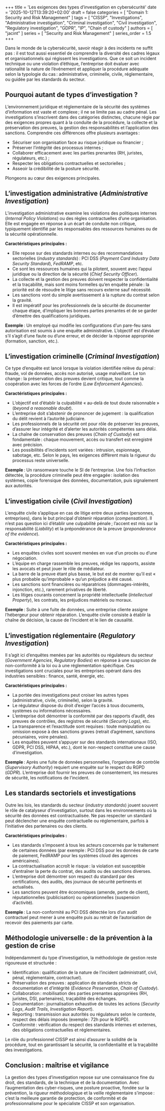 +++
title = 'Les exigences des types d’investigation en cybersécurité'
date = '2025-10-12T13:39:20+02:00'
draft = false
categories = [ "Domain 1: Security and Risk Management" ]
tags = [ "CISSP", "Investigations", "Administrative investigation", "Criminal investigation", "Civil investigation", "Regulatory investigation", "GDPR", "IP", "Chain of custody" ]
authors = [ "jacint" ]
series = [ "Security and Risk Management" ]
series_order = 1.5
+++

Dans le monde de la cybersécurité, savoir réagir à des incidents ne suffit pas : il est tout aussi essentiel de comprendre la diversité des cadres légaux et organisationnels qui régissent les investigations. Que ce soit un incident technique ou une violation d’éthique, l’entreprise doit évaluer avec rationalité la nature de l’événement et appliquer la procédure adéquate selon la typologie du cas : administrative, criminelle, civile, réglementaire, ou guidée par les standards du secteur.

## Pourquoi autant de types d’investigation ?

L’environnement juridique et réglementaire de la sécurité des systèmes d’information est vaste et complexe ; il ne se limite pas au cadre pénal. Les investigations s’inscrivent dans des catégories distinctes, chacune régie par des exigences propres quant à la conduite de la procédure, la collecte et la préservation des preuves, la gestion des responsabilités et l’application des sanctions. Comprendre ces différences offre plusieurs avantages :

- Sécuriser son organisation face au risque juridique ou financier ;
- Préserver l’intégrité des processus internes ;
- Collaborer efficacement avec les parties prenantes (RH, juristes, régulateurs, etc.) ;
- Respecter les obligations contractuelles et sectorielles ;
- Asseoir la crédibilité de la posture sécurité.

Plongeons au cœur des exigences principales.

## L’investigation administrative (*Administrative Investigation*)

L’investigation administrative examine les violations des politiques internes (*Internal Policy Violations*) ou des règles contractuelles d’une organisation. Elle est engagée en réponse à un écart de conduite non critique, typiquement identifié par les responsables des ressources humaines ou de la sécurité opérationnelle.

**Caractéristiques principales :**
- Elle repose sur des standards internes ou des recommandations sectorielles (*industry standards*) : PCI DSS (*Payment Card Industry Data Security Standard*), *FedRAMP*, etc.
- Ce sont les ressources humaines qui la pilotent, souvent avec l’appui juridique ou la direction de la sécurité (*Chief Security Officer*).
- La collecte et la gestion des preuves doivent respecter la confidentialité et la traçabilité, mais sont moins formelles qu’en enquête pénale : la priorité est de résoudre le litige sans recours externe sauf nécessité.
- Les sanctions vont du simple avertissement à la rupture du contrat selon la gravité.
- Il est impératif pour les professionnels de la sécurité de documenter chaque étape, d’impliquer les bonnes parties prenantes et de se garder d’émettre des qualifications juridiques.

**Exemple** : Un employé qui modifie les configurations d’un pare-feu sans autorisation est soumis à une enquête administrative. L’objectif est d’évaluer s’il s’agit d’une faute ou d’une erreur, et de décider la réponse appropriée (formation, sanction, etc.).

## L’investigation criminelle (*Criminal Investigation*)

Ce type d’enquête est lancé lorsque la violation identifiée relève du pénal : fraude, vol de données, accès non autorisé, usage malveillant. Le ton change : la préservation des preuves devient critique, tout comme la coopération avec les forces de l’ordre (*Law Enforcement Agencies*).

**Caractéristiques principales :**
- L’objectif est d’établir la culpabilité « au-delà de tout doute raisonnable » (*beyond a reasonable doubt*).
- L’entreprise doit s’abstenir de prononcer de jugement : la qualification du délit revient à l’autorité judiciaire.
- Les professionnels de la sécurité ont pour rôle de préserver les preuves, d’assurer leur intégrité et d’alerter les autorités compétentes sans délai.
- La chaîne de conservation des preuves (*Chain of Custody*) est fondamentale : chaque mouvement, accès ou transfert est enregistré avec précision.
- Les possibilités d’incidents sont variées : intrusion, espionnage, sabotage, etc. Selon le pays, les exigences diffèrent mais la rigueur du processus reste universelle.

**Exemple** : Un ransomware touche le SI de l’entreprise. Une fois l’infraction détectée, la procédure criminelle peut être engagée : isolation des systèmes, copie forensique des données, documentation, puis signalement aux autorités.

## L’investigation civile (*Civil Investigation*)

L’enquête civile s’applique en cas de litige entre deux parties (personnes, entreprises), dans le but principal d’obtenir réparation (*compensation*). Il n’est pas question ici d’établir une culpabilité pénale ; l’accent est mis sur la responsabilité (*Liability*) et la prépondérance de la preuve (*preponderance of the evidence*).

**Caractéristiques principales :**
- Les enquêtes civiles sont souvent menées en vue d’un procès ou d’une négociation.
- L’équipe en charge rassemble les preuves, rédige les rapports, assiste les avocats et peut jouer le rôle de médiateur.
- La barre de la preuve étant plus basse, le but est de montrer qu’il est « plus probable qu’improbable » qu’un préjudice a été causé.
- Les sanctions sont financières ou réparatrices (dommages-intérêts, injonction, etc.), rarement privatives de liberté.
- Les litiges courants concernent la propriété intellectuelle (*Intellectual Property*), les contrats, les préjudices matériels ou moraux.

**Exemple** : Suite à une fuite de données, une entreprise cliente assigne l’hébergeur pour obtenir réparation. L’enquête civile consiste à établir la chaîne de décision, la cause de l’incident et le lien de causalité.

## L’investigation réglementaire (*Regulatory Investigation*)

Il s’agit ici d’enquêtes menées par les autorités ou régulateurs du secteur (*Government Agencies*, *Regulatory Bodies*) en réponse à une suspicion de non-conformité à la loi ou à une réglementation spécifique. Ces investigations sont cruciales pour les entreprises opérant dans des industries sensibles : finance, santé, énergie, etc.

**Caractéristiques principales :**
- La portée des investigations peut croiser les autres types (administrative, civile, criminelle), selon la gravité.
- Le régulateur dispose du droit d’exiger l’accès à tous documents, systèmes ou informations nécessaires.
- L’entreprise doit démontrer la conformité par des rapports d’audit, des preuves de contrôles, des registres de sécurité (*Security Logs*), etc.
- La transparence et l’exactitude sont requises : toute manipulation ou omission expose à des sanctions graves (retrait d’agrément, sanctions pécuniaires, voire pénales).
- Les enquêtes peuvent s’appuyer sur des standards internationaux (ISO, GDPR, PCI DSS, HIPAA, etc.), dont le non-respect constitue une cause d’investigation.

**Exemple** : Après une fuite de données personnelles, l’organisme de contrôle (*Supervisory Authority*) requiert une enquête sur le respect du RGPD (*GDPR*). L’entreprise doit fournir les preuves de consentement, les mesures de sécurité, les notifications de l’incident.

## Les standards sectoriels et investigations

Outre les lois, les standards du secteur (*industry standards*) jouent souvent le rôle de catalyseur d’investigation, surtout dans les environnements où la sécurité des données est contractualisée. Ne pas respecter un standard peut déclencher une enquête contractuelle ou réglementaire, parfois à l’initiative des partenaires ou des clients.

**Caractéristiques principales :**
- Les standards s’imposent à tous les acteurs concernés par le traitement de certaines données (par exemple : PCI DSS pour les données de carte de paiement, FedRAMP pour les systèmes cloud des agences américaines).
- La contractualisation accroît le risque : la violation est susceptible d’entraîner la perte du contrat, des audits ou des sanctions diverses.
- L’entreprise doit démontrer son respect du standard par des certifications, des audits, des journaux de sécurité pertinents et actualisés.
- Les sanctions peuvent être économiques (amende, perte de client), réputationnelles (publicisation) ou opérationnelles (suspension d’activité).

**Exemple** : La non-conformité au PCI DSS détectée lors d’un audit contractuel peut mener à une enquête puis au retrait de l’autorisation de recevoir des paiements par carte.

## Méthodologie universelle : de la prévention à la gestion de crise

Indépendamment du type d’investigation, la méthodologie de gestion reste rigoureuse et structurée :

- Identification : qualification de la nature de l’incident (administratif, civil, pénal, réglementaire, contractuel).
- Préservation des preuves : application de standards stricts de documentation et d’intégrité (*Evidence Preservation*, *Chain of Custody*).
- Collaboration : mobilisation des parties prenantes appropriées (RH, juristes, DSI, partenaires), traçabilité des échanges.
- Documentation : journalisation exhaustive de toutes les actions (*Security Logs*, *Audit Trails*, *Investigation Report*).
- Reporting : transmission aux autorités ou régulateurs selon le contexte, respect des délais imposés (exemple : 72h pour le RGPD).
- Conformité : vérification du respect des standards internes et externes, des obligations contractuelles et réglementaires.

Le rôle du professionnel CISSP est ainsi d’assurer la solidité de la procédure, tout en garantissant la sécurité, la confidentialité et la traçabilité des investigations.

## Conclusion : maîtrise et vigilance

La gestion des types d’investigation repose sur une connaissance fine du droit, des standards, de la technique et de la documentation. Avec l’augmentation des cyber-risques, une posture proactive, fondée sur la prévention, la rigueur méthodologique et la veille réglementaire s’impose : c’est la meilleure garantie de protection, de conformité et de professionnalisme pour le spécialiste CISSP et son organisation.
